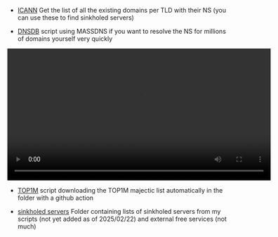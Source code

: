- [ICANN](ICANN/Get_all_the_domains_with_NS.md) Get the list of all the existing domains per TLD with their NS (you can use these to find sinkholed servers)

- [DNSDB](DNSDB/TOP1M_DNSDB.py) script using MASSDNS if you want to resolve the NS for millions of domains yourself very quickly

<video width="600" controls>
  <source src="DNSDB/DNSDB.mp4" type="video/mp4">
  Your browser does not support the video tag.
</video>

- [TOP1M](TOP1M) script downloading the TOP1M majectic list automatically in the folder with a github action

- [sinkholed servers](sinkholed_servers) Folder containing lists of sinkholed servers from my scripts (not yet added as of 2025/02/22) and external free services (not much)
